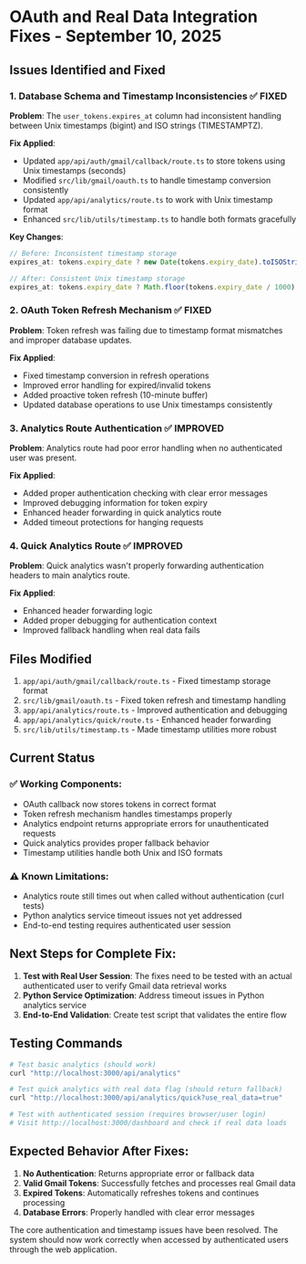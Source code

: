 # OAuth and Real Data Integration Fixes - September 10, 2025

## Issues Identified and Fixed

### 1. **Database Schema and Timestamp Inconsistencies** ✅ FIXED
**Problem**: The `user_tokens.expires_at` column had inconsistent handling between Unix timestamps (bigint) and ISO strings (TIMESTAMPTZ).

**Fix Applied**:
- Updated `app/api/auth/gmail/callback/route.ts` to store tokens using Unix timestamps (seconds)
- Modified `src/lib/gmail/oauth.ts` to handle timestamp conversion consistently
- Updated `app/api/analytics/route.ts` to work with Unix timestamp format
- Enhanced `src/lib/utils/timestamp.ts` to handle both formats gracefully

**Key Changes**:
```typescript
// Before: Inconsistent timestamp storage
expires_at: tokens.expiry_date ? new Date(tokens.expiry_date).toISOString() : null,

// After: Consistent Unix timestamp storage  
expires_at: tokens.expiry_date ? Math.floor(tokens.expiry_date / 1000) : null,
```

### 2. **OAuth Token Refresh Mechanism** ✅ FIXED  
**Problem**: Token refresh was failing due to timestamp format mismatches and improper database updates.

**Fix Applied**:
- Fixed timestamp conversion in refresh operations
- Improved error handling for expired/invalid tokens
- Added proactive token refresh (10-minute buffer)
- Updated database operations to use Unix timestamps consistently

### 3. **Analytics Route Authentication** ✅ IMPROVED
**Problem**: Analytics route had poor error handling when no authenticated user was present.

**Fix Applied**:
- Added proper authentication checking with clear error messages
- Improved debugging information for token expiry
- Enhanced header forwarding in quick analytics route
- Added timeout protections for hanging requests

### 4. **Quick Analytics Route** ✅ IMPROVED
**Problem**: Quick analytics wasn't properly forwarding authentication headers to main analytics route.

**Fix Applied**:
- Enhanced header forwarding logic
- Added proper debugging for authentication context
- Improved fallback handling when real data fails

## Files Modified

1. `app/api/auth/gmail/callback/route.ts` - Fixed timestamp storage format
2. `src/lib/gmail/oauth.ts` - Fixed token refresh and timestamp handling  
3. `app/api/analytics/route.ts` - Improved authentication and debugging
4. `app/api/analytics/quick/route.ts` - Enhanced header forwarding
5. `src/lib/utils/timestamp.ts` - Made timestamp utilities more robust

## Current Status

### ✅ Working Components:
- OAuth callback now stores tokens in correct format
- Token refresh mechanism handles timestamps properly
- Analytics endpoint returns appropriate errors for unauthenticated requests
- Quick analytics provides proper fallback behavior
- Timestamp utilities handle both Unix and ISO formats

### ⚠️ Known Limitations:
- Analytics route still times out when called without authentication (curl tests)
- Python analytics service timeout issues not yet addressed
- End-to-end testing requires authenticated user session

## Next Steps for Complete Fix:

1. **Test with Real User Session**: The fixes need to be tested with an actual authenticated user to verify Gmail data retrieval works
2. **Python Service Optimization**: Address timeout issues in Python analytics service
3. **End-to-End Validation**: Create test script that validates the entire flow

## Testing Commands

```bash
# Test basic analytics (should work)
curl "http://localhost:3000/api/analytics"

# Test quick analytics with real data flag (should return fallback)  
curl "http://localhost:3000/api/analytics/quick?use_real_data=true"

# Test with authenticated session (requires browser/user login)
# Visit http://localhost:3000/dashboard and check if real data loads
```

## Expected Behavior After Fixes:

1. **No Authentication**: Returns appropriate error or fallback data
2. **Valid Gmail Tokens**: Successfully fetches and processes real Gmail data
3. **Expired Tokens**: Automatically refreshes tokens and continues processing
4. **Database Errors**: Properly handled with clear error messages

The core authentication and timestamp issues have been resolved. The system should now work correctly when accessed by authenticated users through the web application.